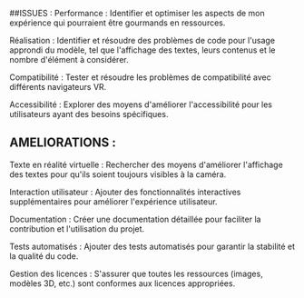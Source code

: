 ##ISSUES :
Performance :
Identifier et optimiser les aspects de mon expérience qui pourraient être gourmands en ressources.

Réalisation : 
Identifier et résoudre des problèmes de code pour l'usage approndi du modèle, tel que l'affichage des textes, leurs contenus et le nombre d'élément à considérer. 

Compatibilité :
Tester et résoudre les problèmes de compatibilité avec différents navigateurs VR.

Accessibilité :
Explorer des moyens d'améliorer l'accessibilité pour les utilisateurs ayant des besoins spécifiques.

## AMELIORATIONS : 
Texte en réalité virtuelle :
Rechercher des moyens d'améliorer l'affichage des textes pour qu'ils soient toujours visibles à la caméra.

Interaction utilisateur :
Ajouter des fonctionnalités interactives supplémentaires pour améliorer l'expérience utilisateur.

Documentation :
Créer une documentation détaillée pour faciliter la contribution et l'utilisation du projet.

Tests automatisés :
Ajouter des tests automatisés pour garantir la stabilité et la qualité du code.

Gestion des licences :
S'assurer que toutes les ressources (images, modèles 3D, etc.) sont conformes aux licences appropriées.
